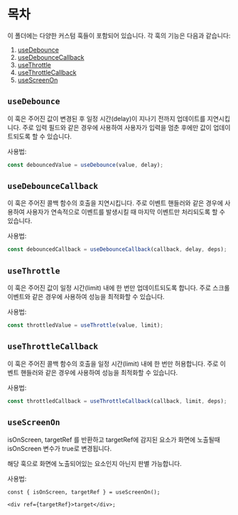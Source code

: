 # 목차

이 폴더에는 다양한 커스텀 훅들이 포함되어 있습니다. 각 훅의 기능은 다음과 같습니다:

1. [useDebounce](#usedebounce)
1. [useDebounceCallback](#usedebouncecallback)
1. [useThrottle](#usethrottle)
1. [useThrottleCallback](#usethrottlecallback)
1. [useScreenOn](#usescreenon)

## `useDebounce`

이 훅은 주어진 값이 변경된 후 일정 시간(delay)이 지나기 전까지 업데이트를 지연시킵니다. 주로 입력 필드와 같은 경우에 사용하여 사용자가 입력을 멈춘 후에만 값이 업데이트되도록 할 수 있습니다.

사용법:

```ts
const debouncedValue = useDebounce(value, delay);
```

## `useDebounceCallback`

이 훅은 주어진 콜백 함수의 호출을 지연시킵니다. 주로 이벤트 핸들러와 같은 경우에 사용하여 사용자가 연속적으로 이벤트를 발생시킬 때 마지막 이벤트만 처리되도록 할 수 있습니다.

사용법:

```ts
const debouncedCallback = useDebounceCallback(callback, delay, deps);
```

## `useThrottle`

이 훅은 주어진 값이 일정 시간(limit) 내에 한 번만 업데이트되도록 합니다. 주로 스크롤 이벤트와 같은 경우에 사용하여 성능을 최적화할 수 있습니다.

사용법:

```ts
const throttledValue = useThrottle(value, limit);
```

## `useThrottleCallback`

이 훅은 주어진 콜백 함수의 호출을 일정 시간(limit) 내에 한 번만 허용합니다. 주로 이벤트 핸들러와 같은 경우에 사용하여 성능을 최적화할 수 있습니다.

사용법:

```ts
const throttledCallback = useThrottleCallback(callback, limit, deps);
```

## `useScreenOn`

isOnScreen, targetRef 를 반환하고 targetRef에 감지된 요소가 화면에 노출될때 isOnScreen 변수가 true로 변경됩니다.

해당 훅으로 화면에 노출되어있는 요소인지 아닌지 판별 가능합니다.

사용법:

```tsx
const { isOnScreen, targetRef } = useScreenOn();

<div ref={targetRef}>target</div>;
```
